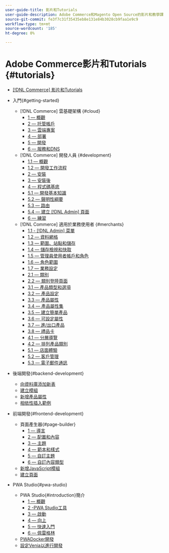 ```yaml
---
user-guide-title: 影片和Tutorials
user-guide-description: Adobe Commerce和Magento Open Source的影片和教學課程系列。
source-git-commit: fe3f7c31f35435eb8e131e84b3028cb9faa1e9c9
workflow-type: tm+mt
source-wordcount: '185'
ht-degree: 0%

---
```



# Adobe Commerce影片和Tutorials {#tutorials}

+ [[!DNL Commerce] 影片和Tutorials](overview.md)

+ 入門{#getting-started}
   + [!DNL Commerce] 雲基礎架構  {#cloud}
      + [1 — 概觀](./cloud/1-overview.md)
      + [2 — 托管帳戶](./cloud/2-accounts.md)
      + [3 — 雲端專案](./cloud/3-projects.md)
      + [4 — 部署](./cloud/4-deployment.md)
      + [5 — 開發](./cloud/5-dev-config.md)
      + [6 — 服務和DNS](./cloud/6-launch.md)
   + [!DNL Commerce] 開發人員  {#development}
      + [1.1 — 概觀](./developer/backend-1-1-overview.md)
      + [1.2 — 開發工作流程](./developer/backend-1-2-workflow.md)
      + [2 — 安裝](./developer/backend-2-install.md)
      + [3 — 安裝後](./developer/backend-3-post-install.md)
      + [4 — 程式碼基底](./developer/backend-4-code-base.md)
      + [5.1 — 開發基本知識](./developer/backend-5-1-dev-basics.md)
      + [5.2 — 聲明性綱要](./developer/backend-5-2-declarative-schema.md)
      + [5.3 — 路由](./developer/backend-5-3-routing.md)
      + [5.4 — 建立 [!DNL Admin] 頁面](./developer/backend-5-4-admin-page.md)
      + [6 — 練習](./developer/backend-6-practice.md)
   + [!DNL Commerce] 適用於業務使用者  {#merchants}
      + [1.1 - [!DNL Admin] 菜單](./merchant/introduction/1-1-menus.md)
      + [1.2 — 資料網格](./merchant/introduction/1-2-data-grids.md)
      + [1.3 — 範圍、站點和儲存](./merchant/introduction/1-3-apps-scopes-sites-stores.md)
      + [1.4 — 儲存檢視和快取](./merchant/introduction/1-4-store-views-cache.md)
      + [1.5 — 管理員使用者帳戶和角色](./merchant/introduction/1-5-users-roles.md)
      + [1.6 — 角色範圍](./merchant/introduction/1-6-role-scopes.md)
      + [1.7 — 業務設定](./merchant/introduction/1-7-business-settings.md)
      + [2.1 — 類別](./merchant/introduction/2-1-categories.md)
      + [2.2 — 類別登陸頁面](./merchant/introduction/2-2-category-landing-page.md)
      + [3.1 — 產品類型和選項](./merchant/introduction/3-1-product-types-options.md)
      + [3.2 — 產品設定](./merchant/introduction/3-2-product-settings.md)
      + [3.3 — 產品屬性](./merchant/introduction/3-3-product-attributes.md)
      + [3.4 — 產品屬性集](./merchant/introduction/3-4-product-attribute-sets.md)
      + [3.5 — 建立簡單產品](./merchant/introduction/3-5-create-simple-product.md)
      + [3.6 — 可設定屬性](./merchant/introduction/3-6-configurable-attributes.md)
      + [3.7 — 進/出口產品](./merchant/introduction/3-7-import-export-products.md)
      + [3.8 — 禮品卡](./merchant/introduction/3-8-gift-cards.md)
      + [4.1 — 分層導覽](./merchant/introduction/4-1-layered-navigation.md)
      + [4.2 — 排列產品類別](./merchant/introduction/4-2-arrange-product-categories.md)
      + [5.1 — 店面體驗](./merchant/introduction/5-1-storefront-experience.md)
      + [5.2 — 客戶管理](./merchant/introduction/5-2-customer-management.md)
      + [5.3 — 電子郵件通訊](./merchant/introduction/5-3-store-communications.md)

+ 後端開發{#backend-development}
   + [向資料庫添加新表](./developer/add-new-db-table.md)
   + [建立模組](developer/create-module.md)
   + [新增產品屬性](./developer/add-product-attribute.md)
   + [相依性插入範例](./developer/dependency-injection.md)

+ 前端開發{#frontend-development}
   + 頁面產生器{#page-builder}
      + [1 — 導言](./developer/page-builder/1-intro-case-studies.md)
      + [2 — 配置和內容](./developer/page-builder/2-config-create-content.md)
      + [3 — 主題](./developer/page-builder/3-themes.md)
      + [4 — 範本和樣式](./developer/page-builder/4-admin-templates-apply-styles.md)
      + [5 — 自訂主題](./developer/page-builder/5-customize-theme.md)
      + [6 — 自訂內容類型](developer/page-builder/6-custom-content-types.md)
   + [新增JavaScript模組](developer/add-javascript-module.md)
   + [建立頁面](developer/create-new-page.md)

+ PWA Studio{#pwa-studio}
   + PWA Studio{#introduction}簡介
      + [1 — 概觀](./pwa/introduction/1-overview.md)
      + [2 -PWA Studio工具](./pwa/introduction/2-pwa-studio-tools.md)
      + [3 — 啟動](pwa/introduction/3-launch.md)
      + [4 — 向上](./pwa/introduction/4-upward.md)
      + [5 — 快速入門](./pwa/introduction/5-getting-started.md)
      + [6 — 佩雷格林](./pwa/introduction/6-peregrine.md)
   + [PWADocker開發](./pwa/pwa-docker-development.md)
   + [設定Venia以進行開發](pwa/set-up-venia-for-dev.md)

